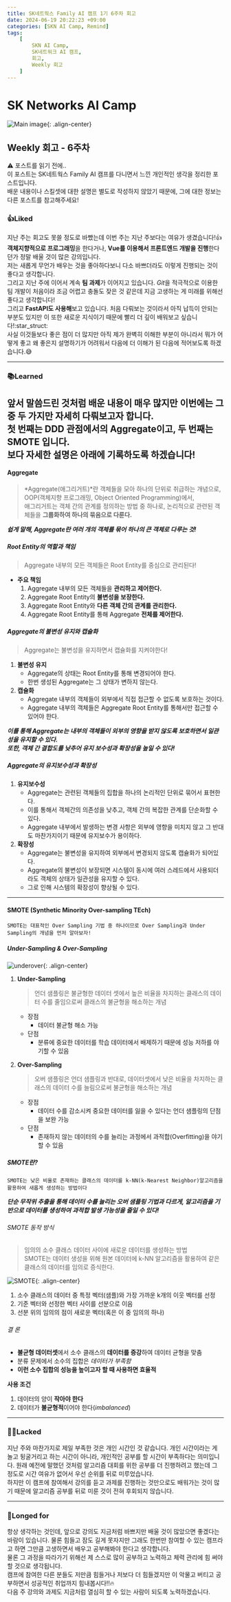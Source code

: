 ```yaml
---
title: SK네트웍스 Family AI 캠프 1기 6주차 회고
date: 2024-06-19 20:22:23 +09:00
categories: [SKN AI Camp, Remind]
tags: 
    [
        SKN AI Camp,
        SK네트워크 AI 캠프,
        회고,
        Weekly 회고
    ]
---
```


# SK Networks AI Camp
![Main image](https://github.com/Jh-jaehyuk/Jh-jaehyuk.github.io/assets/126551524/7ea63fc3-95f0-44d5-a0f0-cf431cae34f1){: .align-center}  

## Weekly 회고 - 6주차  
  
:warning: 포스트를 읽기 전에..  
이 포스트는 SK네트웍스 Family AI 캠프를 다니면서 느낀 개인적인 생각을 정리한 포스트입니다.  
배운 내용이나 스킬셋에 대한 설명은 별도로 작성하지 않았기 때문에, 그에 대한 정보는 다른 포스트를 참고해주세요!
  
  
### :thumbsup:Liked
지난 주는 회고도 못쓸 정도로 바빴는데 이번 주는 지난 주보다는 여유가 생겼습니다!:+1:  
**객체지향적으로 프로그래밍**을 한다거나, **Vue를 이용해서 프론트엔드 개발을 진행**한다던가 정말 배울 것이 많은 강의입니다.  
저는 새롭게 무언가 배우는 것을 좋아하다보니 다소 바쁘더라도 이렇게 진행되는 것이 좋다고 생각합니다.  
그리고 지난 주에 이어서 계속 **팀 과제**가 이어지고 있습니다. 
*Git*을 적극적으로 이용한 팀 개발이 처음이라 조금 어렵고 충돌도 잦은 것 같은데 지금 고생하는 게 미래를 위해선 좋다고 생각합니다!  
그리고 **FastAPI도 사용해**보고 있습니다. 처음 다뤄보는 것이라서 아직 납득이 안되는 부분도 있지만 이 또한 새로운 지식이기 때문에
빨리 더 깊이 배워보고 싶습니다!:star_struct:  
사실 이것들보다 좋은 점이 더 많지만 아직 제가 완벽히 이해한 부분이 아니라서 뭐가 어떻게 좋고 왜 좋은지 설명하기가 어려워서
다음에 더 이해가 된 다음에 적어보도록 하겠습니다.:sweat_smile:
  
---
  
### :books:Learned
앞서 말씀드린 것처럼 배운 내용이 매우 많지만 이번에는 그 중 두 가지만 자세히 다뤄보고자 합니다.  
첫 번째는 **DDD 관점에서의 Aggregate**이고, 두 번째는 **SMOTE** 입니다.  
보다 자세한 설명은 아래에 기록하도록 하겠습니다!  
---
#### Aggregate
> *Aggregate(애그리거트)*란 객체들을 모아 하나의 단위로 취급하는 개념으로,  
> OOP(객체지향 프로그래밍, Object Oriented Programming)에서,  
> 애그리거트는 객체 간의 관계를 정의하는 방법 중 하나로, 논리적으로 관련된 객체들을 **그룹화하여 하나의 묶음으로 다룬다.**

***쉽게 말해, Aggregate란 여러 개의 객체를 묶어 하나의 큰 객체로 다루는 것!***

##### Root Entity의 역할과 책임
> Aggregate 내부의 모든 객체들은 Root Entity를 중심으로 관리된다!
* **주요 책임**
  1. Aggregate 내부의 모든 객체들을 **관리하고 제어한다.**
  2. Aggregate Root Entity의 **불변성을 보장한다.**
  3. Aggregate Root Entity와 **다른 객체 간의 관계를 관리한다.**
  4. Aggregate Root Entity를 통해 Aggregate **전체를 제어한다.**

##### Aggregate의 불변성 유지와 캡슐화
> Aggregate는 불변성을 유지하면서 캡슐화를 지켜야한다!
1. **불변성 유지**
    * Aggregate의 상태는 Root Entity를 통해 변경되어야 한다.  
    * 한번 생성된 Aggregate는 그 상태가 변하지 않는다.  
2. **캡슐화**
    * Aggregate 내부의 객체들이 외부에서 직접 접근할 수 없도록 보호하는 것이다.
    * Aggregate 내부의 객체들은 Aggregate Root Entity를 통해서만 접근할 수 있어야 한다.
  
***이를 통해 Aggregate는 내부의 객체들이 외부의 영향을 받지 않도록 보호하면서 일관성을 유지할 수 있다.***  
***또한, 객체 간 결합도를 낮추어 유지 보수성과 확장성을 높일 수 있다!***

##### Aggregate의 유지보수성과 확장성
1. **유지보수성**
   * Aggregate는 관련된 객체들의 집합을 하나의 논리적인 단위로 묶어서 표현한다.
   * 이를 통해서 객체간의 의존성을 낮추고, 객체 간의 복잡한 관계를 단순화할 수 있다.
   * Aggregate 내부에서 발생하는 변경 사항은 외부에 영향을 미치지 않고 그 반대도 마찬가지이기 때문에 유지보수가 용이하다.
2. **확장성**
   * Aggregate는 불변성을 유지하여 외부에서 변경되지 않도록 캡슐화가 되어있다.
   * Aggregate의 불변성이 보장되면 시스템이 동시에 여러 스레드에서 사용되더라도 객체의 상태가 일관성을 유지할 수 있다.
   * 그로 인해 시스템의 확장성이 향상될 수 있다.

---
#### SMOTE (Synthetic Minority Over-sampling TEch)
```commandline
SMOTE는 대표적인 Over Sampling 기법 중 하나이므로 Over Sampling과 Under Sampling의 개념을 먼저 알아보자!
```
##### Under-Sampling & Over-Sampling
![underover](https://github.com/Jh-jaehyuk/Jh-jaehyuk.github.io/assets/126551524/12de3216-96bf-43d1-aa52-9c0ebea27a32){: .align-center}  

1. **Under-Sampling**
   > 언더 샘플링은 불균형한 데이터 셋에서 높은 비율을 차지하는 클래스의 데이터 수를 줄임으로써 클래스의 불균형을 해소하는 개념
    * 장점
      * 데이터 불균형 해소 가능
    * 단점
      * 분류에 중요한 데이터를 학습 데이터에서 배제하기 때문에 성능 저하를 야기할 수 있음

2. **Over-Sampling**
    > 오버 샘플링은 언더 샘플링과 반대로, 데이터셋에서 낮은 비율을 차지하는 클래스의 데이터 수를 늘림으로써 불균형을 해소하는 개념
   * 장점
     * 데이터 수를 감소시켜 중요한 데이터를 잃을 수 있다는 언더 샘플링의 단점을 보완 가능
   * 단점
     * 존재하지 않는 데이터의 수를 늘리는 과정에서 과적합(Overfitting)을 야기할 수 있음

##### SMOTE란?
```commandline
SMOTE는 낮은 비율로 존재하는 클래스의 데이터를 k-NN(k-Nearest Neighbor)알고리즘을 활용하여 새롭게 생성하는 방법이다
```
***단순 무작위 추출을 통해 데이터 수를 늘리는 오버 샘플링 기법과 다르게, 알고리즘을 기반으로 데이터를 생성하여 과적합 발생 가능성을 줄일 수 있다!***  

###### SMOTE 동작 방식
> 임의의 소수 클래스 데이터 사이에 새로운 데이터를 생성하는 방법  
> SMOTE는 데이터 생성을 위해 원본 데이터에 k-NN 알고리즘을 활용하여 같은 클래스의 데이터를 임의로 증식한다.

![SMOTE](https://github.com/Jh-jaehyuk/Jh-jaehyuk.github.io/assets/126551524/c27fb184-4526-4130-baca-74ba98090ea1){: .align-center}  
1. 소수 클래스의 데이터 중 특정 벡터(샘플)와 가장 가까운 k개의 이웃 벡터를 선정
2. 기준 벡터와 선정한 벡터 사이를 선분으로 이음
3. 선분 위의 임의의 점이 새로운 벡터(혹은 이 중 임의의 하나)

###### 결 론
* **불균형 데이터셋**에서 소수 클래스의 **데이터를 증강**하여 데이터 균형을 맞춤
* 분류 문제에서 소수의 집합은 *데이터가 부족함*
* **이런 소수 집합의 성능을 높이고자 할 때 사용하면 효율적**

**사용 조건**
1. 데이터의 양이 **작아야 한다**
2. 데이터가 **불균형적**이어야 한다(*imbalanced*)

---
  
### :face_with_spiral_eyes:Lacked
지난 주와 마찬가지로 제일 부족한 것은 개인 시간인 것 같습니다. 개인 시간이라는 게 놀고 뒹굴거리고 하는 시간이 아니라,
개인적인 공부를 할 시간이 부족하다는 의미입니다. 원래 예전에 말했던 것처럼 알고리즘 대회를 위한 공부를 더 진행하려고 했는데 그 정도로 시간 여유가 없어서
우선 순위를 뒤로 미루었습니다.  
하지만 이 캠프에 참여해서 강의를 듣고 과제를 진행하는 것만으로도 배워가는 것이 많기 때문에 알고리즘 공부를 뒤로 미룬 것이 전혀 후회되지 않습니다.  
  
---

### :thought_balloon:Longed for
항상 생각하는 것인데, 앞으로 강의도 지금처럼 바쁘지만 배울 것이 많았으면 좋겠다는 바람이 있습니다. 물론 힘들고 잠도 길게 못자지만 그래도 한번만 참여할 수 있는 캠프라고 하면 
그만큼 고생하면서 배우고 공부해봐야 한다고 생각합니다.  
물론 그 과정을 따라가기 위해선 제 스스로 많이 공부하고 노력하고 체력 관리에 힘 써야할 것으로 생각됩니다.  
캠프에 참여한 다른 분들도 저만큼 힘들거나 저보다 더 힘들겠지만 이 악물고 버티고 공부하면서 성공적인 취업까지 힘내봅시다!!:fire:  
다음 주 강의와 과제도 지금처럼 열심히 할 수 있는 사람이 되도록 노력하겠습니다.